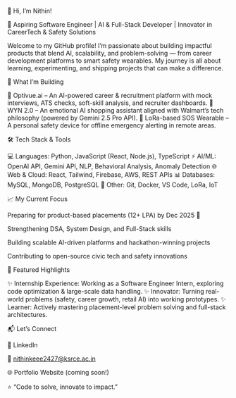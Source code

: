 👋 Hi, I’m Nithin!

🎯 Aspiring Software Engineer | AI & Full-Stack Developer | Innovator in CareerTech & Safety Solutions

Welcome to my GitHub profile! I’m passionate about building impactful products that blend AI, scalability, and problem-solving — from career development platforms to smart safety wearables. My journey is all about learning, experimenting, and shipping projects that can make a difference.

🚀 What I’m Building

🔹 Optivue.ai
 – An AI-powered career & recruitment platform with mock interviews, ATS checks, soft-skill analysis, and recruiter dashboards.
🔹 WYN 2.0 – An emotional AI shopping assistant aligned with Walmart’s tech philosophy (powered by Gemini 2.5 Pro API).
🔹 LoRa-based SOS Wearable – A personal safety device for offline emergency alerting in remote areas.

🛠️ Tech Stack & Tools

💻 Languages: Python, JavaScript (React, Node.js), TypeScript
⚡ AI/ML: OpenAI API, Gemini API, NLP, Behavioral Analysis, Anomaly Detection
🌐 Web & Cloud: React, Tailwind, Firebase, AWS, REST APIs
📊 Databases: MySQL, MongoDB, PostgreSQL
🔧 Other: Git, Docker, VS Code, LoRa, IoT

📈 My Current Focus

Preparing for product-based placements (12+ LPA) by Dec 2025 💼

Strengthening DSA, System Design, and Full-Stack skills

Building scalable AI-driven platforms and hackathon-winning projects

Contributing to open-source civic tech and safety innovations

🌟 Featured Highlights

✨ Internship Experience: Working as a Software Engineer Intern, exploring code optimization & large-scale data handling.
✨ Innovator: Turning real-world problems (safety, career growth, retail AI) into working prototypes.
✨ Learner: Actively mastering placement-level problem solving and full-stack architectures.

📬 Let’s Connect

💼 LinkedIn

📧 nithinkeee2427@ksrce.ac.in

🌐 Portfolio Website
 (coming soon!)

⭐ “Code to solve, innovate to impact.”
